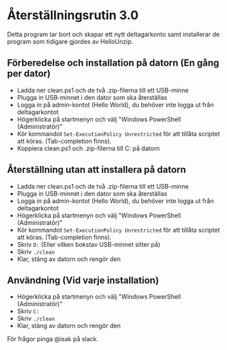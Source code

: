 # Återställningsrutin 3.0
Detta program tar bort och skapar ett nytt deltagarkonto samt installerar de program som tidigare gjordes av HelloUnzip.

## Förberedelse och installation på datorn (En gång per dator)
 - Ladda ner clean.ps1 och de två .zip-filerna till ett USB-minne
 - Plugga in USB-minnet i den dator som ska återställas
 - Logga in på admin-kontot (Hello World), du behöver inte logga ut från deltagarkontot
 - Högerklicka på startmenyn och välj "Windows PowerShell (Administratör)"
 - Kör kommandot `Set-ExecutionPolicy Unrestricted` för att tillåta scriptet att köras. (Tab-completion finns).
 - Koppiera clean.ps1 och .zip-filerna till C: på datorn

## Återställning utan att installera på datorn
 - Ladda ner clean.ps1 och de två .zip-filerna till ett USB-minne
 - Plugga in USB-minnet i den dator som ska återställas
 - Logga in på admin-kontot (Hello World), du behöver inte logga ut från deltagarkontot
 - Högerklicka på startmenyn och välj "Windows PowerShell (Administratör)"
 - Kör kommandot `Set-ExecutionPolicy Unrestricted` för att tillåta scriptet att köras. (Tab-completion finns).
 - Skriv `D:` (Eller vilken bokstav USB-minnet sitter på)
 - Skriv `./clean`
 - Klar, stäng av datorn och rengör den

## Användning (Vid varje installation)
 - Högerklicka på startmenyn och välj "Windows PowerShell (Administratör)"
 - Skriv `C:`
 - Skriv `./clean` 
 - Klar, stäng av datorn och rengör den
 
 För frågor pinga @isak på slack.
